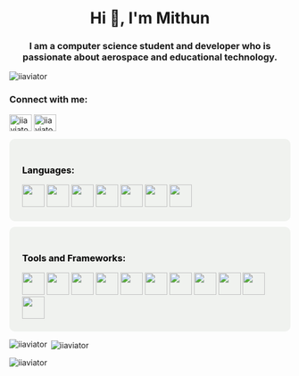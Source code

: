 <h1 align="center">Hi 👋, I'm Mithun</h1>
<h3 align="center">I am a computer science student and developer who is passionate about aerospace and educational technology.</h3>

<p align="left"> <img src="https://komarev.com/ghpvc/?username=iiaviator&label=Profile%20views&color=0e75b6&style=flat" alt="iiaviator" /> </p>

<h3 align="left">Connect with me:</h3>
<p align="left">
<a href="https://dev.to/iiaviator" target="blank"><img align="center" src="https://cdn.jsdelivr.net/npm/simple-icons@3.0.1/icons/dev-dot-to.svg" alt="iiaviator" height="30" width="40" /></a>
<a href="https://linkedin.com/in/iiaviator" target="blank"><img align="center" src="https://cdn.jsdelivr.net/npm/simple-icons@3.0.1/icons/linkedin.svg" alt="iiaviator" height="30" width="40" /></a>
</p>

<div style="background-color: #F0F2EF; color: black; border: 3px solid; border-color: #F0F2EF; border-radius: 10px; padding: 20px;">
    <h3 align="left">Languages:</h3>
    <img width="40" height="40" src="https://cdn.jsdelivr.net/gh/devicons/devicon/icons/javascript/javascript-original.svg" />
    <img width="40" height="40" src="https://cdn.jsdelivr.net/gh/devicons/devicon/icons/python/python-original.svg" />
    <img width="40" height="40" src="https://cdn.jsdelivr.net/gh/devicons/devicon/icons/typescript/typescript-original.svg" /> 
    <img width="40" height="40" src="https://cdn.jsdelivr.net/gh/devicons/devicon/icons/java/java-original-wordmark.svg" />
    <img width="40" height="40" src="https://cdn.jsdelivr.net/gh/devicons/devicon/icons/cplusplus/cplusplus-original.svg" />
    <img width="40" height="40" src="https://cdn.jsdelivr.net/gh/devicons/devicon/icons/html5/html5-plain-wordmark.svg" />
    <img width="40" height="40" src="https://cdn.jsdelivr.net/gh/devicons/devicon/icons/css3/css3-plain-wordmark.svg" />
</div>

<div style="background-color: #F0F2EF; color: black; border: 3px solid; border-color: #F0F2EF; border-radius: 10px; padding: 20px; margin-top: 10px; margin-bottom: 10px;">
    <h3 align="left">Tools and Frameworks:</h3>
    <img width="40" heihgt="40" src="https://cdn.jsdelivr.net/gh/devicons/devicon/icons/react/react-original-wordmark.svg" />
    <img width="40" height="40" src="https://cdn.jsdelivr.net/gh/devicons/devicon/icons/nextjs/nextjs-original-wordmark.svg" />
    <img width="40" height="40" src="https://cdn.jsdelivr.net/gh/devicons/devicon/icons/vuejs/vuejs-original-wordmark.svg" />
    <img width="40" height="40" src="https://cdn.jsdelivr.net/gh/devicons/devicon/icons/svelte/svelte-original-wordmark.svg" />
    <img width="40" height="40" src="https://cdn.jsdelivr.net/gh/devicons/devicon/icons/nodejs/nodejs-plain-wordmark.svg" />
    <img width="40" height="40" src="https://cdn.jsdelivr.net/gh/devicons/devicon/icons/tailwindcss/tailwindcss-original-wordmark.svg" />
    <img width="40" height="40" src="https://cdn.jsdelivr.net/gh/devicons/devicon/icons/git/git-original.svg" />
    <img width="40" height="40" src="https://cdn.jsdelivr.net/gh/devicons/devicon/icons/github/github-original-wordmark.svg" />
    <img width="40" height="40" src="https://cdn.jsdelivr.net/gh/devicons/devicon/icons/flask/flask-original-wordmark.svg" />
    <img width="40" height="40" src="https://cdn.jsdelivr.net/gh/devicons/devicon/icons/linux/linux-original.svg" />
    <img width="40" height="40" src="https://cdn.jsdelivr.net/gh/devicons/devicon/icons/mongodb/mongodb-original-wordmark.svg" />
</div>

<p><img align="left" src="https://github-readme-stats.vercel.app/api/top-langs?username=mithunb9&show_icons=true&locale=en&layout=compact&theme=dark&count_private=true" alt="iiaviator" /></p>

<p>&nbsp;<img align="center" src="https://github-readme-stats.vercel.app/api?username=mithunb9&show_icons=true&locale=en&theme=dark&count_private=true" alt="iiaviator" /></p>

<p><img align="center" src="https://github-readme-streak-stats.herokuapp.com/?user=mithunb9&theme=dark&count_private=true" alt="iiaviator" /></p>
